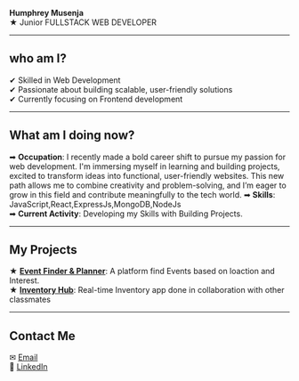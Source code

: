 
**Humphrey Musenja**  
★ Junior FULLSTACK WEB DEVELOPER

---

## who am I?
✔ Skilled in Web Development  
✔ Passionate about building scalable, user-friendly solutions  
✔ Currently focusing on Frontend development 

---

## What am I doing now?
➡ **Occupation**: 
I recently made a bold career shift to pursue my passion for web development. I'm immersing myself in learning and building projects, excited to transform ideas into functional, user-friendly websites. This new path allows me to combine creativity and problem-solving, and I’m eager to grow in this field and contribute meaningfully to the tech world.
➡ **Skills**:
JavaScript,React,ExpressJs,MongoDB,NodeJs  
➡ **Current Activity**:
Developing my Skills with Building Projects.

---

## My Projects
★ [**Event Finder & Planner**](https://github.com/HMusenja/Event-Search-Planner): A platform find Events based on loaction and Interest.  
★ [**Inventory Hub**](https://github.com/HMusenja/Inventory-Hub): Real-time Inventory app done in collaboration with other classmates

---

## Contact Me
✉ [Email](mailto:your.musenjahumphrey@yahoo.com)  
📍 [LinkedIn](https://linkedin.com/in/Humphrey-Musenja)  
